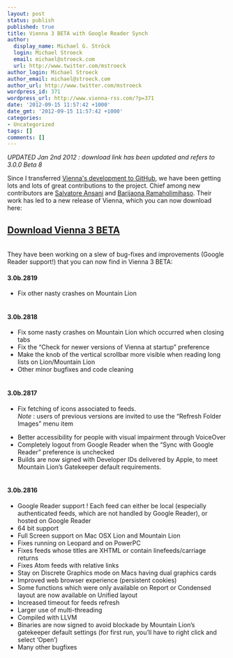 ```yaml
---
layout: post
status: publish
published: true
title: Vienna 3 BETA with Google Reader Synch
author:
  display_name: Michael G. Ströck
  login: Michael Stroeck
  email: michael@stroeck.com
  url: http://www.twitter.com/mstroeck
author_login: Michael Stroeck
author_email: michael@stroeck.com
author_url: http://www.twitter.com/mstroeck
wordpress_id: 371
wordpress_url: http://www.vienna-rss.com/?p=371
date: '2012-09-15 11:57:42 +1000'
date_gmt: '2012-09-15 11:57:42 +1000'
categories:
- Uncategorized
tags: []
comments: []
---
```

<p><em>UPDATED Jan 2nd 2012  : download link has been updated and refers to 3.0.0 Beta 8</em></p>
<p>Since I transferred <a href="https://github.com/ViennaRSS/vienna-rss">Vienna's development to GitHub</a>, we have been getting lots and lots of great contributions to the project. Chief among new contributors are <a href="http://ansani.it/">Salvatore Ansani</a> and <a href="http://blog.barijaona.com/">Barijaona Ramaholimihaso</a>. Their work has led to a new release of Vienna, which you can now download here:</p>
<h2><a href="http://sourceforge.net/projects/vienna-rss/files/TestVersions/3.0.0_beta8/Vienna3.0.0_beta8.tgz/download">Download Vienna 3 BETA</a></h2><br />
They have been working on a slew of bug-fixes and improvements (Google Reader support!) that you can now find in Vienna 3 BETA:</p>
<h4 id="b.2819">3.0b.2819</h4></p>
<ul>
<li>Fix other nasty crashes on Mountain Lion</li><br />
</ul></p>
<h4 id="b.2818">3.0b.2818</h4></p>
<ul>
<li>Fix some nasty crashes on Mountain Lion which occurred when closing tabs</li>
<li>Fix the “Check for newer versions of Vienna at startup” preference</li>
<li>Make the knob of the vertical scrollbar more visible when reading long lists on Lion/Mountain Lion</li>
<li>Other minor bugfixes and code cleaning</li><br />
</ul></p>
<h4 id="b.2817">3.0b.2817</h4></p>
<ul>
<li>Fix fetching of icons associated to feeds.<br />
<em>Note</em> : users of previous versions are invited to use the “Refresh Folder Images” menu item</li></p>
<li>Better accessibility for people with visual impairment through VoiceOver</li>
<li>Completely logout from Google Reader when the “Sync with Google Reader” preference is unchecked</li>
<li>Builds are now signed with Developer IDs delivered by Apple, to meet Mountain Lion’s Gatekeeper default requirements.</li><br />
</ul></p>
<h4 id="b.2816">3.0b.2816</h4></p>
<ul>
<li>Google Reader support ! Each feed can either be local (especially authenticated feeds, which are not handled by Google Reader), or hosted on Google Reader</li>
<li>64 bit support</li>
<li>Full Screen support on Mac OSX Lion and Mountain Lion</li>
<li>Fixes running on Leopard and on PowerPC</li>
<li>Fixes feeds whose titles are XHTML or contain linefeeds/carriage returns</li>
<li>Fixes Atom feeds with relative links</li>
<li>Stay on Discrete Graphics mode on Macs having dual graphics cards</li>
<li>Improved web browser experience (persistent cookies)</li>
<li>Some functions which were only available on Report or Condensed layout are now available on Unified layout</li>
<li>Increased timeout for feeds refresh</li>
<li>Larger use of multi-threading</li>
<li>Compiled with LLVM</li>
<li>Binaries are now signed to avoid blockade by Mountain Lion’s gatekeeper default settings (for first run, you’ll have to right click and select ‘Open’)</li>
<li>Many other bugfixes</li><br />
</ul></p>
